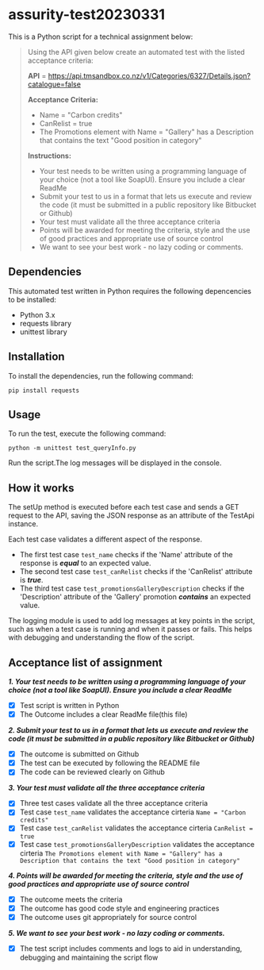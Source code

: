 # assurity-test20230331

This is a Python script for a technical assignment below:

> Using the API given below create an automated test with the listed acceptance criteria:
>
> **API** = https://api.tmsandbox.co.nz/v1/Categories/6327/Details.json?catalogue=false
>
> **Acceptance Criteria:**
> - Name = "Carbon credits"
> - CanRelist = true
> - The Promotions element with Name = "Gallery" has a Description that contains the text "Good position in category"
> 
> **Instructions:**
> - Your test needs to be written using a programming language of your choice (not a tool like SoapUI). Ensure you include a clear ReadMe
> - Submit your test to us in a format that lets us execute and review the code (it must be submitted in a public repository like Bitbucket or Github)
> - Your test must validate all the three acceptance criteria
> - Points will be awarded for meeting the criteria, style and the use of good practices and appropriate use of source control
> - We want to see your best work - no lazy coding or comments.


## Dependencies
This automated test written in Python requires the following depencencies to be installed:

* Python 3.x
* requests library
* unittest library


## Installation
To install the dependencies, run the following command:
```
pip install requests
```


## Usage
To run the test, execute the following command:
```
python -m unittest test_queryInfo.py
```
Run the script.The log messages will be displayed in the console.


## How it works
The setUp method is executed before each test case and sends a GET request to the API, saving the JSON response as an attribute of the TestApi instance.

Each test case validates a different aspect of the response. 
- The first test case `test_name` checks if the 'Name' attribute of the response is ***equal*** to an expected value. 
- The second test case `test_canRelist` checks if the 'CanRelist' attribute is ***true***. 
- The third test case `test_promotionsGalleryDescription` checks if the 'Description' attribute of the 'Gallery' promotion ***contains*** an expected value.

The logging module is used to add log messages at key points in the script, such as when a test case is running and when it passes or fails. This helps with debugging and understanding the flow of the script.

## Acceptance list of assignment
***1. Your test needs to be written using a programming language of your choice (not a tool like SoapUI). Ensure you include a clear ReadMe***
- [x] Test script is written in Python
- [x] The Outcome includes a clear ReadMe file(this file)

***2. Submit your test to us in a format that lets us execute and review the code (it must be submitted in a public repository like Bitbucket or Github)***
- [x] The outcome is submitted on Github
- [x] The test can be executed by following the README file
- [x] The code can be reviewed clearly on Github

***3. Your test must validate all the three acceptance criteria***
- [x] Three test cases validate all the three acceptance criteria
- [x] Test case `test_name` validates the acceptance cirteria `Name = "Carbon credits"`
- [x] Test case `test_canRelist` validates the acceptance cirteria `CanRelist = true`
- [x] Test case `test_promotionsGalleryDescription` validates the acceptance cirteria `The Promotions element with Name = "Gallery" has a Description that contains the text "Good position in category"`

***4. Points will be awarded for meeting the criteria, style and the use of good practices and appropriate use of source control***
- [x] The outcome meets the criteria
- [x] The outcome has good code style and engineering practices
- [x] The outcome uses git appropriately for source control 

***5. We want to see your best work - no lazy coding or comments.***
- [x] The test script includes comments and logs to aid in understanding, debugging and maintaining the script flow
